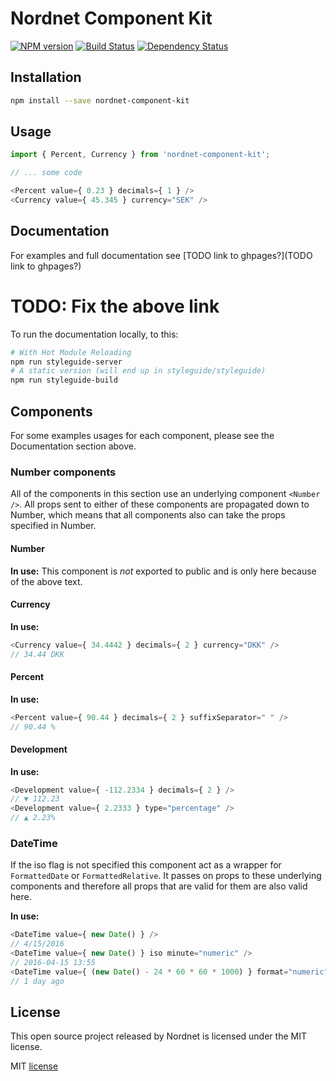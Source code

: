 # Nordnet Component Kit

[![NPM version][npm-image]][npm-url]
[![Build Status][travis-image]][travis-url]
[![Dependency Status][depstat-image]][depstat-url]

## Installation
```bash
npm install --save nordnet-component-kit
```

## Usage
```javascript
import { Percent, Currency } from 'nordnet-component-kit';

// ... some code

<Percent value={ 0.23 } decimals={ 1 } />
<Currency value={ 45.345 } currency="SEK" />
```

## Documentation
For examples and full documentation see [TODO link to ghpages?](TODO link to ghpages?)

# TODO: Fix the above link

To run the documentation locally, to this:
```bash
# With Hot Module Reloading
npm run styleguide-server
# A static version (will end up in styleguide/styleguide)
npm run styleguide-build
```

## Components
For some examples usages for each component, please see the Documentation section above.

### Number components
All of the components in this section use an underlying component `<Number />`. All props sent to either of these components are propagated down to Number, which means that all components also can take the props specified in Number.

#### Number
**In use:**
This component is *not* exported to public and is only here because of the above text.

#### Currency
**In use:**
```javascript
<Currency value={ 34.4442 } decimals={ 2 } currency="DKK" />
// 34.44 DKK
```

#### Percent
**In use:**
```javascript
<Percent value={ 90.44 } decimals={ 2 } suffixSeparator=" " />
// 90.44 %
```

#### Development
**In use:**
```javascript
<Development value={ -112.2334 } decimals={ 2 } />
// ▼ 112.23
<Development value={ 2.2333 } type="percentage" />
// ▲ 2.23%
```

### DateTime
If the iso flag is not specified this component act as a wrapper for `FormattedDate` or `FormattedRelative`. It passes on props to these underlying components and therefore all props that are valid for them are also valid here.

**In use:**
```javascript
<DateTime value={ new Date() } />
// 4/15/2016
<DateTime value={ new Date() } iso minute="numeric" />
// 2016-04-15 13:55
<DateTime value={ (new Date() - 24 * 60 * 60 * 1000) } format="numeric" type="relative" />
// 1 day ago
```

## License
This open source project released by Nordnet is licensed under the MIT license.

MIT [license](/LICENSE)

[npm-url]: https://npmjs.org/package/nordnet-component-kit
[npm-image]: https://img.shields.io/npm/v/nordnet-component-kit.svg

[travis-url]: https://travis-ci.org/nordnet/nordnet-component-kit
[travis-image]: https://travis-ci.org/nordnet/nordnet-component-kit.svg?branch=master

[depstat-url]: https://david-dm.org/nordnet/nordnet-component-kit
[depstat-image]: https://david-dm.org/nordnet/nordnet-component-kit.svg
